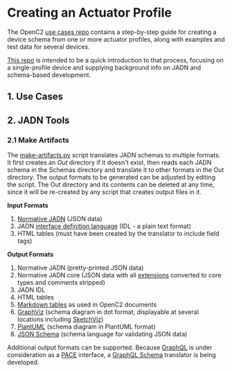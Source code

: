 # Creating an Actuator Profile
The OpenC2 [use cases repo](https://github.com/oasis-tcs/openc2-usecases/tree/main/Actuator-Profile-Schemas)
contains a step-by-step guide for creating a device schema from one or more actuator profiles,
along with examples and test data for several devices.

[This repo](https://github.com/davaya/actuator-profile) is intended to be a quick introduction to that
process, focusing on a single-profile device and supplying background info on JADN and schema-based development.

## 1. Use Cases

## 2. JADN Tools
### 2.1 Make Artifacts

The [make-artifacts.py](make-artifacts.py) script translates JADN schemas to multiple formats.
It first creates an *Out* directory if it doesn't exist, then reads each JADN schema
in the Schemas directory and translate it to other formats in the Out directory. The output formats to be
generated can be adjusted by editing the script. The Out directory and its contents can be deleted at any
time, since it will be re-created by any script that creates output files in it.

**Input Formats**

1) [Normative JADN]() (JSON data)
2) JADN [interface definition language]() (IDL - a plain text format)
3) HTML tables (must have been created by the translator to include field tags)

**Output Formats**

1) Normative JADN (pretty-printed JSON data)
2) Normative JADN core (JSON data with all [extensions]() converted to core types and comments stripped)
3) JADN IDL
4) HTML tables
5) [Markdown tables]() as used in OpenC2 documents
6) [GraphViz](https://graphviz.org/) (schema diagram in dot format, displayable at several locations including [SketchViz](https://sketchviz.com))
7) [PlantUML](http://www.plantuml.com/) (schema diagram in PlantUML format)
8) [JSON Schema]() (schema language for validating JSON data)

Additional output formats can be supported. Because [GraphQL](https://graphql.org/) is under consideration
as a [PACE](https://github.com/opencybersecurityalliance/PACE) interface,
a [GraphQL Schema](https://graphql.org/learn/schema/) translator is being developed.